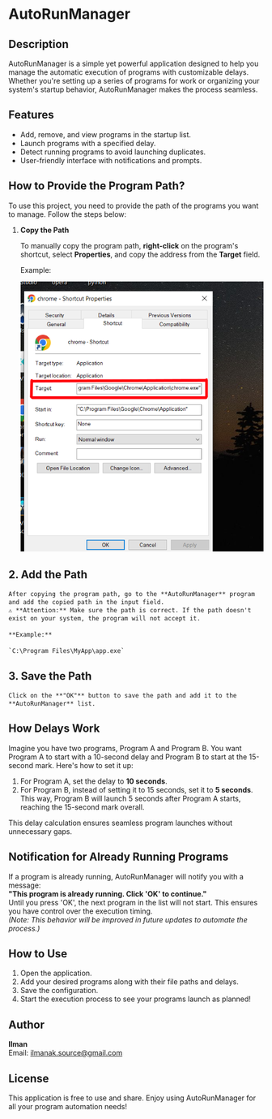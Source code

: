 # AutoRunManager

## Description
AutoRunManager is a simple yet powerful application designed to help you manage the automatic execution of programs with customizable delays. Whether you're setting up a series of programs for work or organizing your system's startup behavior, AutoRunManager makes the process seamless.

## Features
- Add, remove, and view programs in the startup list.
- Launch programs with a specified delay.
- Detect running programs to avoid launching duplicates.
- User-friendly interface with notifications and prompts.

## How to Provide the Program Path?

To use this project, you need to provide the path of the programs you want to manage. Follow the steps below:


1. **Copy the Path** 

   To manually copy the program path, **right-click** on the program's shortcut, select **Properties**, and copy the address from the **Target** field.

   Example:

   ![Copy Program Path](target_address.png)

## 2. Add the Path

    After copying the program path, go to the **AutoRunManager** program and add the copied path in the input field.
    ⚠️ **Attention:** Make sure the path is correct. If the path doesn't exist on your system, the program will not accept it.

    **Example:**

    `C:\Program Files\MyApp\app.exe`

## 3. Save the Path

    Click on the **"OK"** button to save the path and add it to the **AutoRunManager** list.




## How Delays Work
Imagine you have two programs, Program A and Program B. You want Program A to start with a 10-second delay and Program B to start at the 15-second mark. Here's how to set it up:
1. For Program A, set the delay to **10 seconds**.
2. For Program B, instead of setting it to 15 seconds, set it to **5 seconds**. This way, Program B will launch 5 seconds after Program A starts, reaching the 15-second mark overall.

This delay calculation ensures seamless program launches without unnecessary gaps.

## Notification for Already Running Programs
If a program is already running, AutoRunManager will notify you with a message:  
**"This program is already running. Click 'OK' to continue."**  
Until you press 'OK', the next program in the list will not start. This ensures you have control over the execution timing.  
*(Note: This behavior will be improved in future updates to automate the process.)*

## How to Use
1. Open the application.
2. Add your desired programs along with their file paths and delays.
3. Save the configuration.
4. Start the execution process to see your programs launch as planned!

## Author
**Ilman**  
Email: [ilmanak.source@gmail.com](mailto:ilmanak.source@gmail.com)

## License
This application is free to use and share. Enjoy using AutoRunManager for all your program automation needs!
